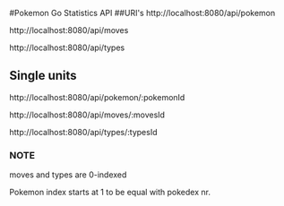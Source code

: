 #Pokemon Go Statistics API
##URI's
http://localhost:8080/api/pokemon

http://localhost:8080/api/moves

http://localhost:8080/api/types
## Single units
http://localhost:8080/api/pokemon/:pokemonId

http://localhost:8080/api/moves/:movesId

http://localhost:8080/api/types/:typesId

### NOTE
moves and types are 0-indexed

Pokemon index starts at 1 to be equal with pokedex nr.